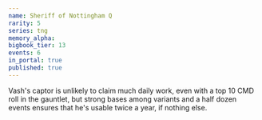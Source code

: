 ```yaml
---
name: Sheriff of Nottingham Q
rarity: 5
series: tng
memory_alpha:
bigbook_tier: 13
events: 6
in_portal: true
published: true
---
```


Vash's captor is unlikely to claim much daily work, even with a top 10 CMD roll in the gauntlet, but strong bases among variants and a half dozen events ensures that he's usable twice a year, if nothing else.
